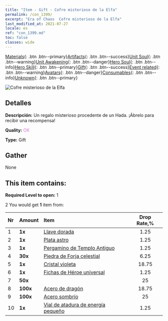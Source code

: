 ```yaml
---
title: "Item - Gift - Cofre misterioso de la Elfa"
permalink: /con_1399/
excerpt: "Era of Chaos  Cofre misterioso de la Elfa"
last_modified_at: 2021-07-27
locale: es
ref: "con_1399.md"
toc: false
classes: wide
---
```

 [Materials](/ItemsES/){: .btn .btn--primary}[Artifacts](/ItemsES/Artifacts/){: .btn .btn--success}[Unit Soul](/ItemsES/UnitSoul/){: .btn .btn--warning}[Unit Awakening](/ItemsES/UnitAwakening/){: .btn .btn--danger}[Hero Soul](/ItemsES/HeroSoul/){: .btn .btn--info}[Hero Skill](/ItemsES/HeroSkill/){: .btn .btn--primary}[Gift](/ItemsES/Gift/){: .btn .btn--success}[Event related](/ItemsES/Events/){: .btn .btn--warning}[Avatars](/ItemsES/Avatars/){: .btn .btn--danger}[Consumables](/ItemsES/Consumables/){: .btn .btn--info}[Unknown](/ItemsES/Unknown/){: .btn .btn--primary}

 ![Cofre misterioso de la Elfa](/images/t/i_907013.png)

## Detalles
 **Descripción:** Un regalo misterioso procedente de un Hada. ¡Ábrelo para recibir una recompensa!

 **Quality:** <span style="color: #DA70D6">OK</span>

 **Type:** Gift

## Gather

  None

## This item contains:

 **Required Level to open:** 1

 2 You would get **1** item  from:

  | Nr | Amount |     Item    | Drop Rate,% |
  |:---|:-------|:------------|:---------:|
  | 1 |  **1x** | [Llave dorada](/ItemsES/con_783/) | 1.25 | 
  | 2 |  **1x** | [Plata astro](/ItemsES/con_969/) | 1.25 | 
  | 3 |  **1x** | [Pergamino de Templo Antiguo](/ItemsES/con_697/) | 1.25 | 
  | 4 |  **30x** | [Piedra de Forja celestial](/ItemsES/art_188/) | 6.25 | 
  | 5 |  **1x** | [Cristal violeta](/ItemsES/con_720/) | 18.75 | 
  | 6 |  **1x** | [Fichas de Héroe universal](/ItemsES/her_358/) | 1.25 | 
  | 7 |  **50x** | <i class="fas fa-gem"/> | 25 | 
  | 8 |  **100x** | [Acero de dragón](/ItemsES/con_880/) | 18.75 | 
  | 9 |  **100x** | [Acero sombrío](/ItemsES/con_881/) | 25 | 
  | 10 |  **1x** | [Vial de atadura de energía pequeño](/ItemsES/con_724/) | 1.25 | 
